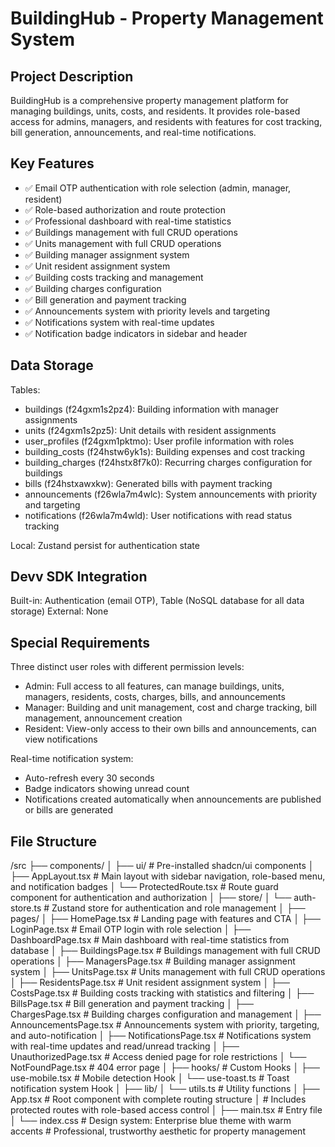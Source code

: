 # BuildingHub - Property Management System

## Project Description
BuildingHub is a comprehensive property management platform for managing buildings, units, costs, and residents. It provides role-based access for admins, managers, and residents with features for cost tracking, bill generation, announcements, and real-time notifications.

## Key Features
- ✅ Email OTP authentication with role selection (admin, manager, resident)
- ✅ Role-based authorization and route protection
- ✅ Professional dashboard with real-time statistics
- ✅ Buildings management with full CRUD operations
- ✅ Units management with full CRUD operations
- ✅ Building manager assignment system
- ✅ Unit resident assignment system
- ✅ Building costs tracking and management
- ✅ Building charges configuration
- ✅ Bill generation and payment tracking
- ✅ Announcements system with priority levels and targeting
- ✅ Notifications system with real-time updates
- ✅ Notification badge indicators in sidebar and header

## Data Storage
Tables:
- buildings (f24gxm1s2pz4): Building information with manager assignments
- units (f24gxm1s2pz5): Unit details with resident assignments
- user_profiles (f24gxm1pktmo): User profile information with roles
- building_costs (f24hstw6yk1s): Building expenses and cost tracking
- building_charges (f24hstx8f7k0): Recurring charges configuration for buildings
- bills (f24hstxawxkw): Generated bills with payment tracking
- announcements (f26wla7m4wlc): System announcements with priority and targeting
- notifications (f26wla7m4wld): User notifications with read status tracking

Local: Zustand persist for authentication state

## Devv SDK Integration
Built-in: Authentication (email OTP), Table (NoSQL database for all data storage)
External: None

## Special Requirements
Three distinct user roles with different permission levels:
- Admin: Full access to all features, can manage buildings, units, managers, residents, costs, charges, bills, and announcements
- Manager: Building and unit management, cost and charge tracking, bill management, announcement creation
- Resident: View-only access to their own bills and announcements, can view notifications

Real-time notification system:
- Auto-refresh every 30 seconds
- Badge indicators showing unread count
- Notifications created automatically when announcements are published or bills are generated

## File Structure

/src
├── components/
│   ├── ui/                   # Pre-installed shadcn/ui components
│   ├── AppLayout.tsx         # Main layout with sidebar navigation, role-based menu, and notification badges
│   └── ProtectedRoute.tsx    # Route guard component for authentication and authorization
│
├── store/
│   └── auth-store.ts         # Zustand store for authentication and role management
│
├── pages/
│   ├── HomePage.tsx              # Landing page with features and CTA
│   ├── LoginPage.tsx             # Email OTP login with role selection
│   ├── DashboardPage.tsx         # Main dashboard with real-time statistics from database
│   ├── BuildingsPage.tsx         # Buildings management with full CRUD operations
│   ├── ManagersPage.tsx          # Building manager assignment system
│   ├── UnitsPage.tsx             # Units management with full CRUD operations
│   ├── ResidentsPage.tsx         # Unit resident assignment system
│   ├── CostsPage.tsx             # Building costs tracking with statistics and filtering
│   ├── BillsPage.tsx             # Bill generation and payment tracking
│   ├── ChargesPage.tsx           # Building charges configuration and management
│   ├── AnnouncementsPage.tsx     # Announcements system with priority, targeting, and auto-notification
│   ├── NotificationsPage.tsx     # Notifications system with real-time updates and read/unread tracking
│   ├── UnauthorizedPage.tsx      # Access denied page for role restrictions
│   └── NotFoundPage.tsx          # 404 error page
│
├── hooks/                    # Custom Hooks
│   ├── use-mobile.tsx        # Mobile detection Hook
│   └── use-toast.ts          # Toast notification system Hook
│
├── lib/
│   └── utils.ts              # Utility functions
│
├── App.tsx                   # Root component with complete routing structure
│                            # Includes protected routes with role-based access control
│
├── main.tsx                  # Entry file
│
└── index.css                 # Design system: Enterprise blue theme with warm accents
                             # Professional, trustworthy aesthetic for property management
